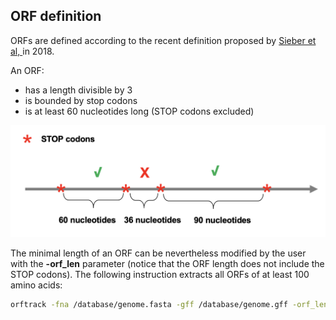 ## ORF definition

ORFs are defined according to the recent definition proposed
by [Sieber et al, ](https://doi.org/10.1016/j.tig.2017.12.009) in 
2018.

An ORF:

 * has a length divisible by 3
 * is bounded by stop codons
 * is at least 60 nucleotides long (STOP codons excluded)

![orf_definition](img/mapping/orftrack_orfdef.png)


The minimal length of an ORF can be nevertheless modified by the user with
the **-orf_len** parameter (notice that the ORF length does not
include the
STOP codons). The following instruction extracts all ORFs of at least 
100 amino acids: 



``` bash
orftrack -fna /database/genome.fasta -gff /database/genome.gff -orf_len 300 
```


